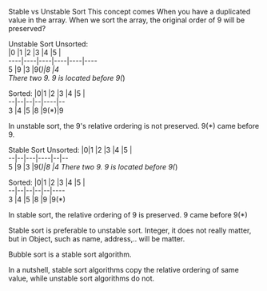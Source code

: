 Stable vs Unstable Sort
This concept comes When you have a duplicated value in the array.
When we sort the array, the original order of 9 will be preserved?

Unstable Sort
Unsorted:  
|0  |1   |2   |3   |4   |5  |   
----|----|----|----|----|----  
5   |9   |3   |9(*)|8   |4   
There two 9.
9 is located before 9(*)

Sorted:
|0|1 |2 |3 |4   |5 |  
--|--|--|--|----|--  
3 |4 |5 |8 |9(*)|9

In unstable sort, the 9's relative ordering is not preserved.
9(*) came before 9.


Stable Sort
Unsorted:
|0|1 |2  |3   |4 |5 |  
--|--|---|----|--|--  
5 |9 |3  |9(*)|8 |4
There two 9.
9 is located before 9(*)

Sorted:
|0|1 |2 |3 |4 |5   |  
--|--|--|--|--|----  
3 |4 |5 |8 |9 |9(*)

In stable sort, the relative ordering of 9 is preserved.
9 came before 9(*)


Stable sort is preferable to unstable sort.
Integer, it does not really matter, but in Object, such as name, address,.. will be matter.

Bubble sort is a stable sort algorithm.

In a nutshell, stable sort algorithms copy the relative ordering of same value, while unstable sort algorithms do not.


